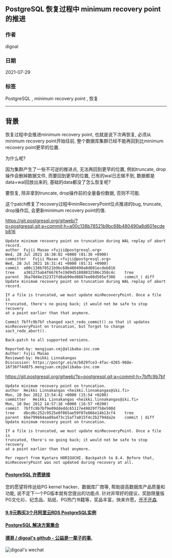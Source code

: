 ## PostgreSQL 恢复过程中 minimum recovery point 的推进    
    
### 作者    
digoal    
    
### 日期    
2021-07-29    
    
### 标签    
PostgreSQL , minimum recovery point , 恢复  
    
----    
    
## 背景    
恢复过程中会推进minimum recovery point, 也就是说下次再恢复, 必须从minimum recovery point开始往前, 整个数据库集群已经不能再回到比minimum recovery point更早的位置.   
  
为什么呢?  
  
因为集群产生了一些不可逆的推进点, 无法再回到更早的位置, 例如truncate, drop操作会删掉数据文件, 而要回到更早的位置, 已有的wal日志做不到, 数据都是data+wal回放出来的, 基础的data都没了怎么恢复呢?   
  
要恢复, 除非拿到truncate, drop操作前的全量备份数据, 否则不可能.   
  
这个patch修复了recovery过程中minRecoveryPoint位点推进的bug, truncate, drop操作后, 会更新minimum recovery point的值.   
  
https://git.postgresql.org/gitweb/?p=postgresql.git;a=commit;h=a00c138b78521b9bc68b480490a8d601ecdeb816  
  
```  
Update minimum recovery point on truncation during WAL replay of abort record.  
author	Fujii Masao <fujii@postgresql.org>	  
Wed, 28 Jul 2021 16:30:02 +0000 (01:30 +0900)  
committer	Fujii Masao <fujii@postgresql.org>	  
Wed, 28 Jul 2021 16:31:41 +0000 (01:31 +0900)  
commit	a00c138b78521b9bc68b480490a8d601ecdeb816  
tree	a301275ab4f6678fe19d9d51888032586c358c4c	tree  
parent	3ba70d4e152372fd8ab90ed0887ee08d505ef306	commit | diff  
Update minimum recovery point on truncation during WAL replay of abort record.  
  
If a file is truncated, we must update minRecoveryPoint. Once a file is  
truncated, there's no going back; it would not be safe to stop recovery  
at a point earlier than that anymore.  
  
Commit 7bffc9b7bf changed xact_redo_commit() so that it updates  
minRecoveryPoint on truncation, but forgot to change xact_redo_abort().  
  
Back-patch to all supported versions.  
  
Reported-by: mengjuan.cmj@alibaba-inc.com  
Author: Fujii Masao  
Reviewed-by: Heikki Linnakangas  
Discussion: https://postgr.es/m/b029fce3-4fac-4265-968e-16f36ff4d075.mengjuan.cmj@alibaba-inc.com  
```  
  
https://git.postgresql.org/gitweb/?p=postgresql.git;a=commit;h=7bffc9b7bf  
  
```
Update minimum recovery point on truncation.
author	Heikki Linnakangas <heikki.linnakangas@iki.fi>	
Mon, 10 Dec 2012 13:54:42 +0000 (15:54 +0200)
committer	Heikki Linnakangas <heikki.linnakangas@iki.fi>	
Mon, 10 Dec 2012 14:57:16 +0000 (16:57 +0200)
commit	7bffc9b7bf9e09ddeddc65117e49829f758e500d
tree	dbcd6c252c9525e0f865ae59f07e866e14b13cf4	tree
parent	6be799664aa89a473c15af7a015f4c2b2794da2e	commit | diff
Update minimum recovery point on truncation.

If a file is truncated, we must update minRecoveryPoint. Once a file is
truncated, there's no going back; it would not be safe to stop recovery
at a point earlier than that anymore.

Per report from Kyotaro HORIGUCHI. Backpatch to 8.4. Before that,
minRecoveryPoint was not updated during recovery at all.
```
    
  
#### [PostgreSQL 许愿链接](https://github.com/digoal/blog/issues/76 "269ac3d1c492e938c0191101c7238216")
您的愿望将传达给PG kernel hacker、数据库厂商等, 帮助提高数据库产品质量和功能, 说不定下一个PG版本就有您提出的功能点. 针对非常好的提议，奖励限量版PG文化衫、纪念品、贴纸、PG热门书籍等，奖品丰富，快来许愿。[开不开森](https://github.com/digoal/blog/issues/76 "269ac3d1c492e938c0191101c7238216").  
  
  
#### [9.9元购买3个月阿里云RDS PostgreSQL实例](https://www.aliyun.com/database/postgresqlactivity "57258f76c37864c6e6d23383d05714ea")
  
  
#### [PostgreSQL 解决方案集合](https://yq.aliyun.com/topic/118 "40cff096e9ed7122c512b35d8561d9c8")
  
  
#### [德哥 / digoal's github - 公益是一辈子的事.](https://github.com/digoal/blog/blob/master/README.md "22709685feb7cab07d30f30387f0a9ae")
  
  
![digoal's wechat](../pic/digoal_weixin.jpg "f7ad92eeba24523fd47a6e1a0e691b59")
  
